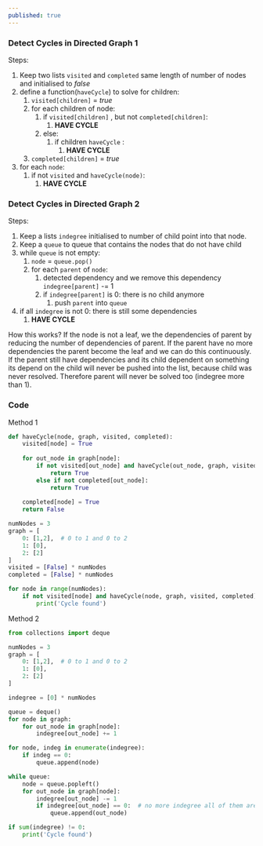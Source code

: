 ```yaml
---
published: true
---
```

### Detect Cycles in Directed Graph 1

Steps:

1. Keep two lists `visited` and `completed` same length of number of nodes and initialised to *false*
2. define a function(`haveCycle`) to solve for children:
    1. `visited[children]` = *true*
    2. for each children of node:
        1. if `visited[children]` , but not `completed[children]`:
            1. **HAVE CYCLE**
        2. else:
            1. if children `haveCycle` :
                1. **HAVE CYCLE**
    3. `completed[children]` = *true*
3. for each `node`:
    1. if not `visited` and `haveCycle(node)`:
        1. **HAVE CYCLE**


### Detect Cycles in Directed Graph 2

Steps:

1. Keep a lists `indegree` initialised to number of child point into that node.
2. Keep a `queue` to queue that contains the nodes that do not have child
3. while `queue` is not empty:
    1. `node` = `queue.pop()`
    2. for each `parent` of `node`:
        1. detected dependency and we remove this dependency `indegree[parent]` -= 1
        2. if `indegree[parent]` is 0: there is no child anymore
            1. push `parent` into `queue`
4. if all `indegree` is not 0: there is still some dependencies
    1. **HAVE CYCLE**
    
How this works? If the node is not a leaf, we the dependencies of parent by reducing the number of dependencies of parent. If the parent have no more dependencies the parent become the leaf and we can do this continuously. If the parent still have dependencies and its child dependent on something its depend on the child will never be pushed into the list, because child was never resolved. Therefore parent will never be solved too (indegree more than 1).
    
### Code
Method 1
```python
def haveCycle(node, graph, visited, completed):
    visited[node] = True
    
    for out_node in graph[node]:
        if not visited[out_node] and haveCycle(out_node, graph, visited, completed):
            return True
        else if not completed[out_node]:
            return True
    
    completed[node] = True
    return False

numNodes = 3
graph = [
	0: [1,2],  # 0 to 1 and 0 to 2
    1: [0],
    2: [2]
]
visited = [False] * numNodes
completed = [False] * numNodes

for node in range(numNodes):
    if not visited[node] and haveCycle(node, graph, visited, completed):
        print('Cycle found')
```

Method 2
```python
from collections import deque

numNodes = 3
graph = [
	0: [1,2],  # 0 to 1 and 0 to 2
    1: [0],
    2: [2]
]

indegree = [0] * numNodes

queue = deque()
for node in graph:
    for out_node in graph[node]:
        indegree[out_node] += 1

for node, indeg in enumerate(indegree):
    if indeg == 0:
        queue.append(node)

while queue:
    node = queue.popleft()
    for out_node in graph[node]:
        indegree[out_node] -= 1
        if indegree[out_node] == 0:  # no more indegree all of them are solved
            queue.append(out_node)

if sum(indegree) != 0:
    print('Cycle found')
```
